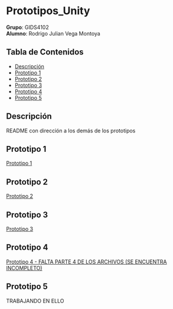 # Prototipos_Unity

**Grupo**: GIDS4102  
**Alumno**: Rodrigo Julian Vega Montoya

## Tabla de Contenidos
- [Descripción](#descripción)
- [Prototipo 1](#prototipo2)
- [Prototipo 2](#prototipo2)
- [Prototipo 3](#prototipo3)
- [Prototipo 4](#prototipo4)
- [Prototipo 5](#prototipo5)

## Descripción
README con dirección a los demás de los prototipos

## Prototipo 1
<a href="https://github.com/CreacionDeVideojuegos-rjvm/Prototipo1" target="_blank">Prototipo 1</a>

## Prototipo 2
<a href="https://github.com/CreacionDeVideojuegos-rjvm/Prototipo2" target="_blank">Prototipo 2</a>

## Prototipo 3
<a href="https://github.com/CreacionDeVideojuegos-rjvm/Prototipo3" target="_blank">Prototipo 3</a>

## Prototipo 4
<a href="https://github.com/CreacionDeVideojuegos-rjvm/Prototipo4" target="_blank">Prototipo 4 - FALTA PARTE 4 DE LOS ARCHIVOS (SE ENCUENTRA INCOMPLETO)</a>

## Prototipo 5
TRABAJANDO EN ELLO
